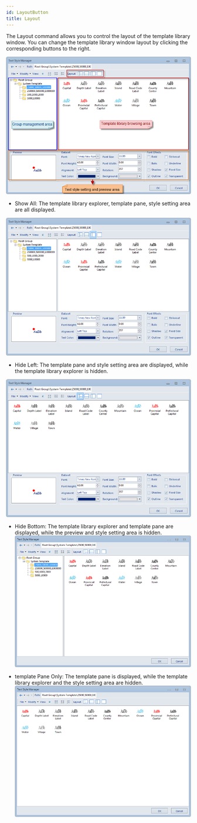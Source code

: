 ```yaml
---
id: LayoutButton
title: Layout
---  
```



The Layout command allows you to control the layout of the template library window. You can change the template library window layout by clicking the corresponding buttons to the right.

![](img-en/Layoutbutton.png)  
  
  * Show All: The template library explorer, template pane, style setting area are all displayed. 

  ![](img-en/Layout1.png)  

  * Hide Left: The template pane and style setting area are displayed, while the template library explorer is hidden. 

  ![](img-en/Layout2.png)  

  * Hide Bottom: The template library explorer and template pane are displayed, while the preview and style setting area is hidden.
  ![](img-en/Layout3.png)  
 
  * template Pane Only: The template pane is displayed, while the template library explorer and the style setting area are hidden. 
  ![](img-en/Layout4.png)  